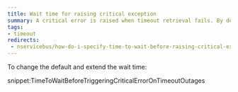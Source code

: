 ```yaml
---
title: Wait time for raising critical exception
summary: A critical error is raised when timeout retrieval fails. By default we wait for 2 seconds for the storage to come back.
tags: 
- timeout
redirects:
 - nservicebus/how-do-i-specify-time-to-wait-before-raising-critical-exception-for-timeout-outages
---
```


To change the default and extend the wait time:

snippet:TimeToWaitBeforeTriggeringCriticalErrorOnTimeoutOutages 